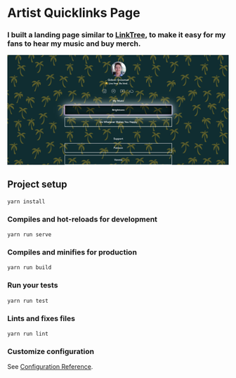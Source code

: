 # Artist Quicklinks Page

### I built a landing page similar to [LinkTree](https://linktr.ee), to make it easy for my fans to hear my music and buy merch.

![Quicklinks_Screenshot](src/assets/SiteScreenShot.png)

## Project setup
```
yarn install
```

### Compiles and hot-reloads for development
```
yarn run serve
```

### Compiles and minifies for production
```
yarn run build
```

### Run your tests
```
yarn run test
```

### Lints and fixes files
```
yarn run lint
```

### Customize configuration
See [Configuration Reference](https://cli.vuejs.org/config/).

